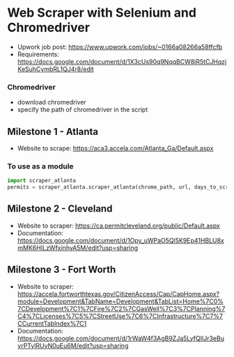 # Web Scraper with Selenium and Chromedriver

- Upwork job post: https://www.upwork.com/jobs/~0166a08266a58ffcfb
- Requirements: https://docs.google.com/document/d/1X3cUs90q9NqqBCW8jR5tCJHqzjKeSuhCymbRL1QJ4r8/edit
### Chromedriver
- download chromedriver
- specify the path of chromedriver in the script

## Milestone 1 - Atlanta
- Website to scrape: https://aca3.accela.com/Atlanta_Ga/Default.aspx
### To use as a module
```python
import scraper_atlanta
permits = scraper_atlanta.scraper_atlanta(chrome_path, url, days_to_scrape)
```

## Milestone 2 - Cleveland
- Website to scraper: https://ca.permitcleveland.org/public/Default.aspx
- Documentation: https://docs.google.com/document/d/1Opy_uWPaO5Ql5K9Ep41HBLU8xmMK6HILzWfxinhyA5M/edit?usp=sharing

## Milestone 3 - Fort Worth
- Website to scraper: https://accela.fortworthtexas.gov/CitizenAccess/Cap/CapHome.aspx?module=Development&TabName=Development&TabList=Home%7C0%7CDevelopment%7C1%7CFire%7C2%7CGasWell%7C3%7CPlanning%7C4%7CLicenses%7C5%7CStreetUse%7C6%7CInfrastructure%7C7%7CCurrentTabIndex%7C1
- Documentation: https://docs.google.com/document/d/1rWaW4f3AgB9ZJa5LyfQIlJr3eBuyrPTylRUvN0uEu6M/edit?usp=sharing
